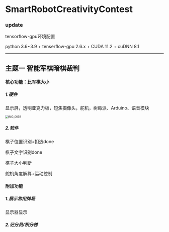 # SmartRobotCreativityContest
### update

tensorflow-gpu环境配置

python 3.6~3.9 + tenserflow-gpu 2.6.x + CUDA 11.2 + cuDNN 8.1



-------------------------------------------------------

## 主题一 智能军棋暗棋裁判

#### 核心功能：比军棋大小

##### 1.硬件

显示屏，透明亚克力板，短焦摄像头，舵机，树莓派、Arduino、语音模块

<img src="D:\浙江大学\科研竞赛\SmartRobotCreativityContest\SmartRobotCreativityContest\IMG_0692.PNG" alt="IMG_0692" style="zoom:60%;" />



##### 2.软件

棋子位置识别+扣选done

棋子文字识别done

棋子大小判断

舵机角度解算+运动控制



#### 附加功能

##### 1.展示常用牌局

显示器显示



##### 2.记分员/积分榜





